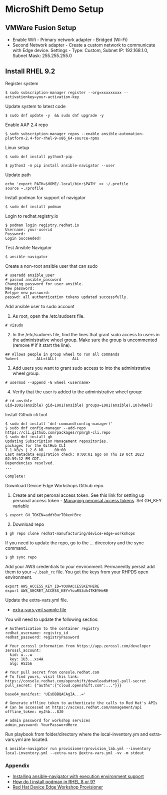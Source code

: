 # MicroShift Demo Setup

## VMWare Fusion Setup
- Enable Wifi - Primary network adapter - Bridged (Wi-Fi)
- Second Network adapter - Create a custom network to communicate with Edge device.  Settings - Type: Custom, Subnet IP: 192.168.1.0, Subnet Mask: 255.255.255.0
  

## Install RHEL 9.2

Register system
```
$ sudo subscription-manager register --org=xxxxxxxxx --activationkey=your-activation-key
```

Update system to latest code  
```
$ sudo dnf update -y  && sudo dnf upgrade -y
```
Enable AAP 2.4 repo
```
$ sudo subscription-manager repos --enable ansible-automation-platform-2.4-for-rhel-9-x86_64-source-rpms
```

Linux setup
```
$ sudo dnf install python3-pip
```

```
$ python3 -m pip install ansible-navigator --user
```  
Update path
```
echo 'export PATH=$HOME/.local/bin:$PATH' >> ~/.profile
source ~./profile
```
Install podman for support of navigator
```
$ sudo dnf install podman
```

Login to redhat.registry.io
```
$ podman login registry.redhat.io
Username: your-userid
Password: 
Login Succeeded!
```

Test Ansible Navigator
```
$ ansible-navigator
```

Create a non-root ansible user that can sudo
```
# useradd ansible_user
# passwd ansible_password
Changing password for user ansible.
New password: 
Retype new password: 
passwd: all authentication tokens updated successfully.
```

Add ansible user to sudo account  
1. As root, open the /etc/sudoers file.
```
# visudo
```
2. In the /etc/sudoers file, find the lines that grant sudo access to users in the administrative wheel group.  Make sure the group is uncommented (remove # if it start the line).
```
## Allows people in group wheel to run all commands
%wheel        ALL=(ALL)       ALL
```
3. Add users you want to grant sudo access to into the administrative wheel group.
```
# usermod --append -G wheel <username>
```
4. Verify that the user is added to the administrative wheel group:
```
# id ansible
uid=1001(ansible) gid=1001(ansible) groups=1001(ansible),10(wheel)
```
Install Github cli tool
```
$ sudo dnf install 'dnf-command(config-manager)'
$ sudo dnf config-manager --add-repo https://cli.github.com/packages/rpm/gh-cli.repo
$ sudo dnf install gh
Updating Subscription Management repositories.
packages for the GitHub CLI                                                                         7.1 kB/s | 2.6 kB     00:00    
Last metadata expiration check: 0:00:01 ago on Thu 19 Oct 2023 02:59:12 PM CDT.
Dependencies resolved.
...

Complete!
```
Download Device Edge Workshops Github repo.
1. Create and set peronal access token.  See this link for setting up personal access token - [Managing peronsal access tokens](https://docs.github.com/en/authentication/keeping-your-account-and-data-secure/managing-your-personal-access-tokens#).  Set GH_KEY variable 
```
$ export GH_TOKEN=addY0urT0kenH3re
```
2. Download repo
```
$ gh repo clone redhat-manufacturing/device-edge-workshops
```

If you need to update the repo, go to the ... direcotory and the sync command..
```
$ gh sync repo
```

Add your AWS credentials to your environment.  Permanently persist add them to your ```~/.bash_rc``` file.  You get the keys from your RHPDS open environment.
```
export AWS_ACCESS_KEY_ID=YOURACCESSKEYHERE
export AWS_SECRET_ACCESS_KEY=YouRS3dh4TKEYHeRE
```

Update the extra-vars.yml file.   
- [extra-vars.yml sample file](https://github.com/pslucas0212/MicroShift-Demo-Setup/blob/main/extra-vars.yaml)

You will need to update the following sectios:
```
# Authentication to the container registry
redhat_username: registry_id
redhat_password: registryPassword
```
```
# Your zerossl information from https://app.zerossl.com/developer
zerossl_account:
  kid: u...w
  key: 1U3...xs4A
  alg: HS256
```
```
# Your pull secret from console.redhat.com
# To find yours, visit this link: https://console.redhat.com/openshift/downloads#tool-pull-secret
pull_secret: {"auths":{"cloud.openshift.com":..."}}}
```
```# The base64 of your controller manifest (may be long)
base64_manifest: 'UEsDBBQACAgIA...='
```
```
# Generate offline token to authenticate the calls to Red Hat's APIs
# Can be accessed at https://access.redhat.com/management/api
offline_token: eyJhb...8J0
```

```
# admin password for workshop services
admin_password: YourPasswordHere
```





Run playbook from folder/directory where the local-inventory.ym and extra-vars.yml are located.
```
$ ansible-navigator run provisioner/provision_lab.yml --inventory local-inventory.yml --extra-vars @extra-vars.yml -vv -m stdout
```
### Appendix
- [Installing ansible-navigator with execution environment support](https://ansible.readthedocs.io/projects/navigator/installation/)
- [How do I install podman in RHEL 8 or 9?](https://access.redhat.com/solutions/3650231)
- [Red Hat Device Edge Workshop Provisioner](https://github.com/redhat-manufacturing/device-edge-workshops/tree/main/provisioner)
